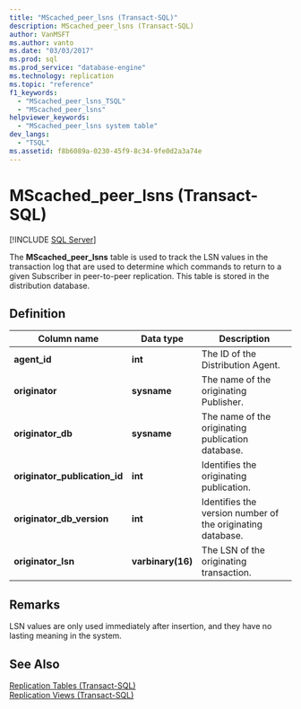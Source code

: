 ```yaml
---
title: "MScached_peer_lsns (Transact-SQL)"
description: MScached_peer_lsns (Transact-SQL)
author: VanMSFT
ms.author: vanto
ms.date: "03/03/2017"
ms.prod: sql
ms.prod_service: "database-engine"
ms.technology: replication
ms.topic: "reference"
f1_keywords:
  - "MScached_peer_lsns_TSQL"
  - "MScached_peer_lsns"
helpviewer_keywords:
  - "MScached_peer_lsns system table"
dev_langs:
  - "TSQL"
ms.assetid: f8b6089a-0230-45f9-8c34-9fe0d2a3a74e
---
```

# MScached_peer_lsns (Transact-SQL)
[!INCLUDE [SQL Server](../../includes/applies-to-version/sqlserver.md)]

  The **MScached_peer_lsns** table is used to track the LSN values in the transaction log that are used to determine which commands to return to a given Subscriber in peer-to-peer replication. This table is stored in the distribution database.  
  
## Definition  
  
|Column name|Data type|Description|  
|-----------------|---------------|-----------------|  
|**agent_id**|**int**|The ID of the Distribution Agent.|  
|**originator**|**sysname**|The name of the originating Publisher.|  
|**originator_db**|**sysname**|The name of the originating publication database.|  
|**originator_publication_id**|**int**|Identifies the originating publication.|  
|**originator_db_version**|**int**|Identifies the version number of the originating database.|  
|**originator_lsn**|**varbinary(16)**|The LSN of the originating transaction.|  
  
## Remarks  
 LSN values are only used immediately after insertion, and they have no lasting meaning in the system.  
  
## See Also  
 [Replication Tables &#40;Transact-SQL&#41;](../../relational-databases/system-tables/replication-tables-transact-sql.md)   
 [Replication Views &#40;Transact-SQL&#41;](../../relational-databases/system-views/replication-views-transact-sql.md)  
  
  
